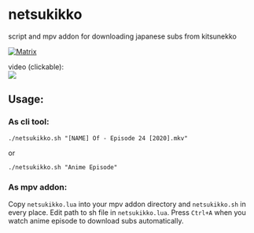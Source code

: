 # netsukikko
script and mpv addon for downloading japanese subs from kitsunekko

[![Matrix](https://img.shields.io/badge/Japanese_study_room-join-green.svg)](https://app.element.io/#/room/#djt:g33k.se)

video (clickable):  
[![](https://img.youtube.com/vi/6ezuoT7vHHc/hq1.jpg)](https://www.youtube.com/watch?v=6ezuoT7vHHc "netsukikko")

## Usage:
### As cli tool:
`./netsukikko.sh "[NAME] Of - Episode 24 [2020].mkv"`

or

`./netsukikko.sh "Anime Episode"`

### As mpv addon:
Copy `netsukikko.lua` into your mpv addon directory and `netsukikko.sh` in every place. Edit path to sh file in `netsukikko.lua`. Press `Ctrl+A` when you watch anime episode to download subs automatically.
